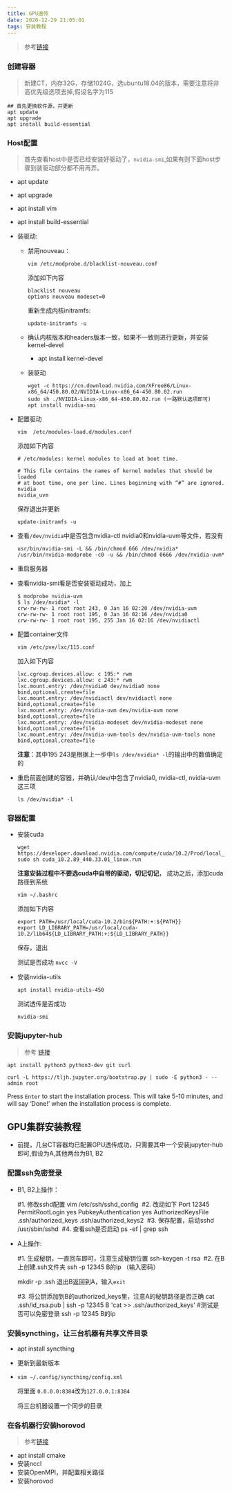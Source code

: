 ```yaml
---
title: GPU透传
date: 2020-12-29 21:05:01
tags: 安装教程
---
```

<!--more-->

> 参考[链接](https://medium.com/@MARatsimbazafy/journey-to-deep-learning-nvidia-gpu-passthrough-to-lxc-container-97d0bc474957)

### 创建容器

> 新建CT，内存32G，存储1024G，选ubuntu18.04的版本，需要注意将非高优先级选项去掉,假设名字为115

```
## 首先更换软件源，并更新
apt update
apt upgrade
apt install build-essential
```

### Host配置

> 首先查看host中是否已经安装好驱动了，`nvidia-smi`,如果有则下面host步骤到装驱动部分都不用再弄。

* apt update

* apt upgrade

* apt install vim

* apt install build-essential

* 装驱动:

  * 禁用nouveau：

    ```
    vim /etc/modprobe.d/blacklist-nouveau.conf
    ```

    添加如下内容

    ```
    blacklist nouveau
    options nouveau modeset=0
    ```

    重新生成内核initramfs:

    ```
    update-initramfs -u
    ```

  * 确认内核版本和headers版本一致，如果不一致则进行更新，并安装 kernel-devel

    * apt install kernel-devel

  * 装驱动

    ```
    wget -c https://cn.download.nvidia.com/XFree86/Linux-x86_64/450.80.02/NVIDIA-Linux-x86_64-450.80.02.run
    sudo sh ./NVIDIA-Linux-x86_64-450.80.02.run (一路默认选项即可)
    apt install nvidia-smi
    ```

* 配置驱动

  ```
  vim  /etc/modules-load.d/modules.conf
  ```

  添加如下内容

  ```
  # /etc/modules: kernel modules to load at boot time.
  
  # This file contains the names of kernel modules that should be loaded
  # at boot time, one per line. Lines beginning with “#” are ignored.
  nvidia
  nvidia_uvm
  ```

  保存退出并更新

  ```
  update-initramfs -u
  ```

* 查看`/dev/nvidia`中是否包含nvidia-ctl nvidia0和nvidia-uvm等文件，若没有

  ```
  usr/bin/nvidia-smi -L && /bin/chmod 666 /dev/nvidia*
  /usr/bin/nvidia-modprobe -c0 -u && /bin/chmod 0666 /dev/nvidia-uvm*
  ```

* 重启服务器

* 查看nvidia-smi看是否安装驱动成功，加上

  ```
  $ modprobe nvidia-uvm
  $ ls /dev/nvidia* -l
  crw-rw-rw- 1 root root 243, 0 Jan 16 02:20 /dev/nvidia-uvm
  crw-rw-rw- 1 root root 195, 0 Jan 16 02:16 /dev/nvidia0
  crw-rw-rw- 1 root root 195, 255 Jan 16 02:16 /dev/nvidiactl
  ```

* 配置container文件

  ```
  vim /etc/pve/lxc/115.conf
  ```

  加入如下内容

  ```
  lxc.cgroup.devices.allow: c 195:* rwm
  lxc.cgroup.devices.allow: c 243:* rwm
  lxc.mount.entry: /dev/nvidia0 dev/nvidia0 none bind,optional,create=file
  lxc.mount.entry: /dev/nvidiactl dev/nvidiactl none bind,optional,create=file
  lxc.mount.entry: /dev/nvidia-uvm dev/nvidia-uvm none bind,optional,create=file
  lxc.mount.entry: /dev/nvidia-modeset dev/nvidia-modeset none bind,optional,create=file
  lxc.mount.entry: /dev/nvidia-uvm-tools dev/nvidia-uvm-tools none bind,optional,create=file
  ```

  **注意**：其中195 243是根据上一步中`ls /dev/nvidia* -l`的输出中的数值确定的

* 重启前面创建的容器，并确认/dev/中包含了nvidia0, nvidia-ctl, nvidia-uvm这三项

  ```
  ls /dev/nvidia* -l
  ```

### 容器配置

* 安装cuda

  ```
  wget https://developer.download.nvidia.com/compute/cuda/10.2/Prod/local_installers/cuda_10.2.89_440.33.01_linux.run
  sudo sh cuda_10.2.89_440.33.01_linux.run
  ```

  **注意安装过程中不要选cuda中自带的驱动，切记切记**， 成功之后，添加cuda路径到系统

  ```
  vim ~/.bashrc
  ```

  添加如下内容

  ```
  export PATH=/usr/local/cuda-10.2/bin${PATH:+:${PATH}}
  export LD_LIBRARY_PATH=/usr/local/cuda-10.2/lib64${LD_LIBRARY_PATH:+:${LD_LIBRARY_PATH}}
  ```

  保存，退出

  测试是否成功 `nvcc -V`

* 安装nvidia-utils

  ```
  apt install nvidia-utils-450
  ```

  测试透传是否成功

  ```
  nvidia-smi
  ```

### 安装jupyter-hub

> 参考 [链接](https://tljh.jupyter.org/en/latest/install/custom-server.html)

```
apt install python3 python3-dev git curl
```

```
curl -L https://tljh.jupyter.org/bootstrap.py | sudo -E python3 - --admin root
```

Press `Enter` to start the installation process. This will take 5-10 minutes, and will say ‘Done!’ when the installation process is complete.

## GPU集群安装教程

* 前提，几台CT容器均已配置GPU透传成功，只需要其中一个安装jupyter-hub即可,假设为A,其他两台为B1, B2

### 配置ssh免密登录

* B1, B2上操作：

  \#1. 修改sshd配置 
  vim /etc/ssh/sshd_config
  ​
  \#2. 改动如下
  Port 12345
  PermitRootLogin yes
  PubkeyAuthentication yes
  AuthorizedKeysFile      .ssh/authorized_keys .ssh/authorized_keys2
  ​
  \#3. 保存配置，启动sshd
  /usr/sbin/sshd
  ​
  \#4. 查看ssh是否启动
  ps -ef | grep ssh

* A上操作:

  \#1. 生成秘钥，一直回车即可，注意生成秘钥位置
  ssh-keygen -t rsa
  ​
  \#2. 在B上创建.ssh文件夹
  ssh -p 12345 B的ip （输入密码）

  mkdir -p .ssh
  ​退出B返回到A，输入`exit`

  #3. 将公钥添加到B的authorized_keys里，注意A的秘钥路径是否正确
  cat .ssh/id_rsa.pub | ssh -p 12345 B 'cat >> .ssh/authorized_keys'
  ​
  \#测试是否可以免密登录
  ssh -p 12345 B的ip

### 安装syncthing，让三台机器有共享文件目录

* apt install syncthing

* 更新到最新版本

* ```
  vim ~/.config/syncthing/config.xml
  ```

  将里面 `0.0.0.0:8384`改为`127.0.0.1:8384`

  将三台机器设置一个同步的目录

### 在各机器行安装horovod

> 参考[链接](https://zhuanlan.zhihu.com/p/63158504)

* apt install cmake
* 安装nccl
* 安装OpenMPI，并配置相关路径
* 安装horovod

